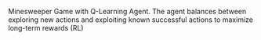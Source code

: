 Minesweeper Game with Q-Learning Agent.
The agent balances between exploring new actions and exploiting known successful actions to maximize long-term rewards (RL)
